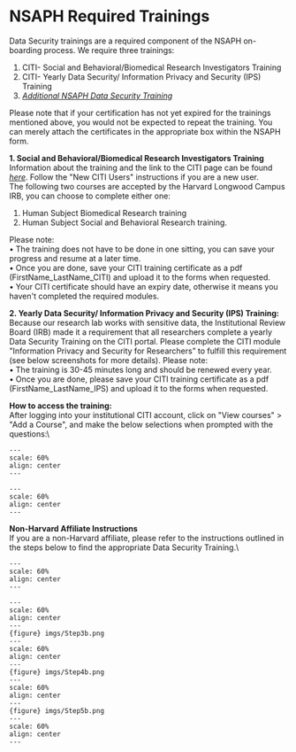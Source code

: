 # NSAPH Required Trainings

Data Security trainings are a required component of the NSAPH on-boarding process.
We require three trainings:
1. CITI- Social and Behavioral/Biomedical Research Investigators Training
2. CITI- Yearly Data Security/ Information Privacy and Security (IPS) Training
3. [*Additional NSAPH Data Security Training*](https://docs.google.com/forms/d/e/1FAIpQLScV_txoDRI5b6bpsnVO6QaAPZJ4xRo2z4VgyXibSxZ55o_AJg/viewform?usp=sf_link)


Please note that if your certification has not yet expired for the trainings mentioned above, you would not be expected to repeat the training. You can merely attach the certificates in the
appropriate box within the NSAPH form.

**1. Social and Behavioral/Biomedical Research Investigators Training**\
Information about the training and the link to the CITI page can be found [*here*](https://www.hsph.harvard.edu/regulatory-affairs-and-research-compliance/2019/12/10/citi-human-research-training/). Follow the "New CITI Users" instructions if you are a new user.\
The following two courses are accepted by the Harvard Longwood Campus IRB, you can choose to complete either one:
1) Human Subject Biomedical Research training
2) Human Subject Social and Behavioral Research training.

Please note:\
• The training does not have to be done in one sitting, you can save your progress and resume at a later time.\
• Once you are done, save your CITI training certificate as a pdf (FirstName_LastName_CITI) and upload it to the forms when requested.\
• Your CITI certificate should have an expiry date, otherwise it means you haven't completed the required modules.

**2. Yearly Data Security/ Information Privacy and Security (IPS) Training:**\
Because our research lab works with sensitive data, the Institutional Review Board (IRB) made it a requirement that all researchers complete a yearly Data Security Training on the CITI portal.
Please complete the CITI module "Information Privacy and Security for Researchers” to fulfill this requirement (see below screenshots for more details).
Please note:\
• The training is 30-45 minutes long and should be renewed every year.\
• Once you are done, please save your CITI training certificate as a pdf (FirstName_LastName_IPS) and upload it to the forms when requested.

**How to access the training:**\
After logging into your institutional CITI account, click on "View courses" > "Add a Course", and make the below selections when prompted with the questions:\

```{figure} imgs/Step1.png
---
scale: 60%
align: center 
---
```
```{figure} imgs/Step2.png
---
scale: 60%
align: center 
---
```
**Non-Harvard Affiliate Instructions**\
If you are a non-Harvard affiliate, please refer to the instructions outlined in the steps below to find the appropriate Data Security Training.\

```{figure} imgs/Step1b.png
---
scale: 60%
align: center 
---
```
```{figure} imgs/Step2b.png
---
scale: 60%
align: center 
---
{figure} imgs/Step3b.png
---
scale: 60%
align: center 
---
{figure} imgs/Step4b.png
---
scale: 60%
align: center 
---
{figure} imgs/Step5b.png
---
scale: 60%
align: center 
---
```
